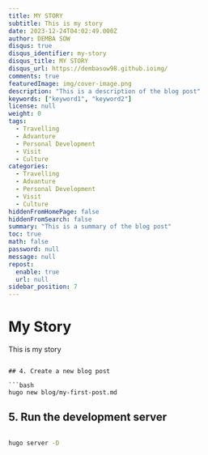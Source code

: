 ```yaml
---
title: MY STORY
subtitle: This is my story
date: 2023-12-24T04:02:49.000Z
author: DEMBA SOW
disqus: true
disqus_identifier: my-story
disqus_title: MY STORY
disqus_url: https://dembasow98.github.ioimg/
comments: true
featuredImage: img/cover-image.png
description: "This is a description of the blog post"
keywords: ["keyword1", "keyword2"]
license: null
weight: 0
tags:
  - Travelling
  - Advanture
  - Personal Development
  - Visit
  - Culture
categories:
  - Travelling
  - Advanture
  - Personal Development
  - Visit
  - Culture
hiddenFromHomePage: false
hiddenFromSearch: false
summary: "This is a summary of the blog post"
toc: true
math: false
password: null
message: null
repost:
  enable: true
  url: null
sidebar_position: 7
---
```



# My Story

This is my story


```

## 4. Create a new blog post

```bash
hugo new blog/my-first-post.md
```


## 5. Run the development server

```bash

hugo server -D

```